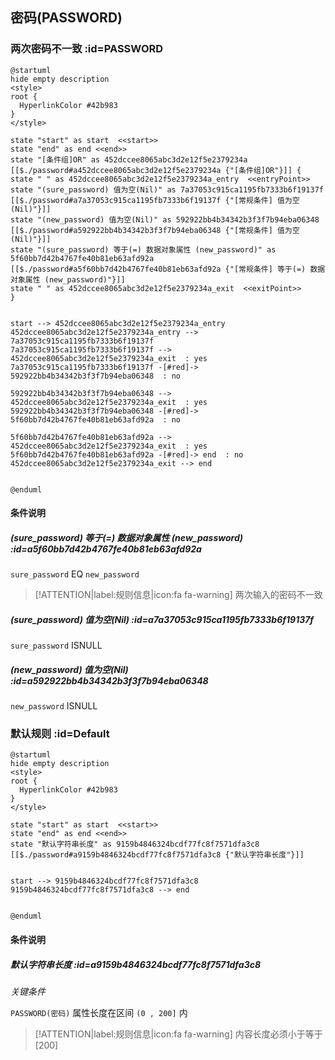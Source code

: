 ## 密码(PASSWORD) <!-- {docsify-ignore-all} -->

   

### 两次密码不一致 :id=PASSWORD

```plantuml
@startuml
hide empty description
<style>
root {
  HyperlinkColor #42b983
}
</style>

state "start" as start  <<start>>
state "end" as end <<end>>
state "[条件组]OR" as 452dccee8065abc3d2e12f5e2379234a [[$./password#a452dccee8065abc3d2e12f5e2379234a {"[条件组]OR"}]] {
state " " as 452dccee8065abc3d2e12f5e2379234a_entry  <<entryPoint>>
state "(sure_password) 值为空(Nil)" as 7a37053c915ca1195fb7333b6f19137f [[$./password#a7a37053c915ca1195fb7333b6f19137f {"[常规条件] 值为空(Nil)"}]]
state "(new_password) 值为空(Nil)" as 592922bb4b34342b3f3f7b94eba06348 [[$./password#a592922bb4b34342b3f3f7b94eba06348 {"[常规条件] 值为空(Nil)"}]]
state "(sure_password) 等于(=) 数据对象属性 (new_password)" as 5f60bb7d42b4767fe40b81eb63afd92a [[$./password#a5f60bb7d42b4767fe40b81eb63afd92a {"[常规条件] 等于(=) 数据对象属性 (new_password)"}]]
state " " as 452dccee8065abc3d2e12f5e2379234a_exit  <<exitPoint>>
}


start --> 452dccee8065abc3d2e12f5e2379234a_entry 
452dccee8065abc3d2e12f5e2379234a_entry --> 7a37053c915ca1195fb7333b6f19137f 
7a37053c915ca1195fb7333b6f19137f --> 452dccee8065abc3d2e12f5e2379234a_exit  : yes
7a37053c915ca1195fb7333b6f19137f -[#red]-> 592922bb4b34342b3f3f7b94eba06348  : no

592922bb4b34342b3f3f7b94eba06348 --> 452dccee8065abc3d2e12f5e2379234a_exit  : yes
592922bb4b34342b3f3f7b94eba06348 -[#red]-> 5f60bb7d42b4767fe40b81eb63afd92a  : no

5f60bb7d42b4767fe40b81eb63afd92a --> 452dccee8065abc3d2e12f5e2379234a_exit  : yes
5f60bb7d42b4767fe40b81eb63afd92a -[#red]-> end  : no
452dccee8065abc3d2e12f5e2379234a_exit --> end 


@enduml
```

#### 条件说明

##### (sure_password) 等于(=) 数据对象属性 (new_password) :id=a5f60bb7d42b4767fe40b81eb63afd92a



`sure_password` EQ  `new_password`

> [!ATTENTION|label:规则信息|icon:fa fa-warning]
> 两次输入的密码不一致


##### (sure_password) 值为空(Nil) :id=a7a37053c915ca1195fb7333b6f19137f



`sure_password` ISNULL 

##### (new_password) 值为空(Nil) :id=a592922bb4b34342b3f3f7b94eba06348



`new_password` ISNULL 


### 默认规则 :id=Default

```plantuml
@startuml
hide empty description
<style>
root {
  HyperlinkColor #42b983
}
</style>

state "start" as start  <<start>>
state "end" as end <<end>>
state "默认字符串长度" as 9159b4846324bcdf77fc8f7571dfa3c8 [[$./password#a9159b4846324bcdf77fc8f7571dfa3c8 {"默认字符串长度"}]]


start --> 9159b4846324bcdf77fc8f7571dfa3c8 
9159b4846324bcdf77fc8f7571dfa3c8 --> end 


@enduml
```

#### 条件说明

##### 默认字符串长度 :id=a9159b4846324bcdf77fc8f7571dfa3c8


*关键条件*


`PASSWORD(密码)` 属性长度在区间 `(0 , 200]` 内

> [!ATTENTION|label:规则信息|icon:fa fa-warning]
> 内容长度必须小于等于[200]







